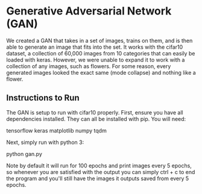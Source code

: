 # Generative Adversarial Network (GAN)

We created a GAN that takes in a set of images, trains on them, and is then able to generate an image that fits into the set.
It works with the cifar10 dataset, a collection of 60,000 images from 10 categories that can easily be loaded with keras.
However, we were unable to expand it to work with a collection of any images, such as flowers.
For some reason, every generated images looked the exact same (mode collapse) and nothing like a flower.

## Instructions to Run

The GAN is setup to run with cifar10 properly.
First, ensure you have all dependencies installed. They can all be installed with pip. You will need:

tensorflow
keras
matplotlib
numpy
tqdm

Next, simply run with python 3:

python gan.py

Note by default it will run for 100 epochs and print images every 5 epochs, so whenever you are satisfied with the output
you can simply ctrl + c to end the program and you'll still have the images it outputs saved from every 5 epochs.